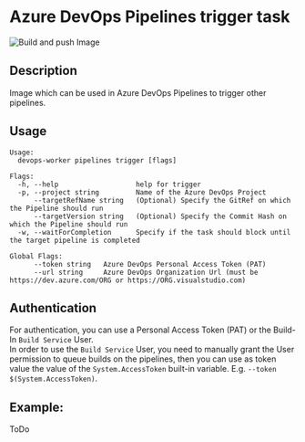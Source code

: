 # Azure DevOps Pipelines trigger task

![Build and push Image](https://github.com/whiteducksoftware/azure-devops-trigger-pipelines-task/workflows/Build%20and%20push%20Image/badge.svg)

## Description

Image which can be used in Azure DevOps Pipelines to trigger other pipelines.  
## Usage

```
Usage:
  devops-worker pipelines trigger [flags]

Flags:
  -h, --help                   help for trigger
  -p, --project string         Name of the Azure DevOps Project
      --targetRefName string   (Optional) Specify the GitRef on which the Pipeline should run
      --targetVersion string   (Optional) Specify the Commit Hash on which the Pipeline should run
  -w, --waitForCompletion      Specify if the task should block until the target pipeline is completed

Global Flags:
      --token string   Azure DevOps Personal Access Token (PAT)
      --url string     Azure DevOps Organization Url (must be https://dev.azure.com/ORG or https://ORG.visualstudio.com)
```

## Authentication

For authentication, you can use a Personal Access Token (PAT) or the Build-In `Build Service` User.  
In order to use the `Build Service` User, you need to manually grant the User permission to queue builds on the pipelines, then you can use as token value the value of the `System.AccessToken`  built-in variable. E.g. `--token $(System.AccessToken)`.

## Example:

ToDo
